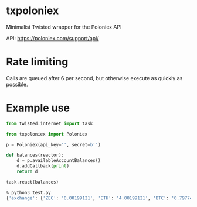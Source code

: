 # txpoloniex
Minimalist Twisted wrapper for the Poloniex API

API: https://poloniex.com/support/api/

# Rate limiting

Calls are queued after 6 per second, but otherwise execute as quickly as possible.

# Example use
```python
from twisted.internet import task

from txpoloniex import Poloniex

p = Poloniex(api_key='', secret=b'')

def balances(reactor):
    d = p.availableAccountBalances()
    d.addCallback(print)
    return d

task.react(balances)
```

```bash
% python3 test.py
{'exchange': {'ZEC': '0.00199121', 'ETH': '4.00199121', 'BTC': '0.79774165'}}
```
